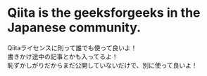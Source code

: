 # Qiita is the geeksforgeeks in the Japanese community.

Qiitaライセンスに則って誰でも使って良いよ！  
書きかけ途中の記事とかも入ってるよ！  
恥ずかしがりだからまだ公開していないだけで、別に使って良いよ！  
